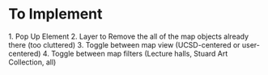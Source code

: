 <h1> To Implement </h1>
1. Pop Up Element
2. Layer to Remove the all of the map objects already there (too cluttered)
3. Toggle between map view (UCSD-centered or user-centered)
4. Toggle between map filters (Lecture halls, Stuard Art Collection, all)
